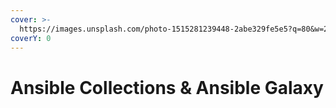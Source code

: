 ```yaml
---
cover: >-
  https://images.unsplash.com/photo-1515281239448-2abe329fe5e5?q=80&w=2093&auto=format&fit=crop&ixlib=rb-4.0.3&ixid=M3wxMjA3fDB8MHxwaG90by1wYWdlfHx8fGVufDB8fHx8fA%3D%3D
coverY: 0
---
```


# Ansible Collections & Ansible Galaxy

